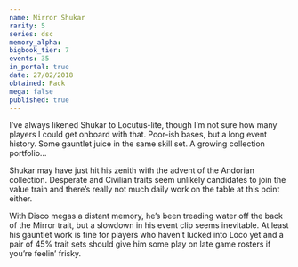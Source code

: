 ```yaml
---
name: Mirror Shukar
rarity: 5
series: dsc
memory_alpha:
bigbook_tier: 7
events: 35
in_portal: true
date: 27/02/2018
obtained: Pack
mega: false
published: true
---
```


I’ve always likened Shukar to Locutus-lite, though I’m not sure how many players I could get onboard with that. Poor-ish bases, but a long event history. Some gauntlet juice in the same skill set. A growing collection portfolio…

Shukar may have just hit his zenith with the advent of the Andorian collection. Desperate and Civilian traits seem unlikely candidates to join the value train and there’s really not much daily work on the table at this point either. 

With Disco megas a distant memory, he’s been treading water off the back of the Mirror trait, but a slowdown in his event clip seems inevitable. At least his gauntlet work is fine for players who haven’t lucked into Loco yet and a pair of 45% trait sets should give him some play on late game rosters if you’re feelin’ frisky.

